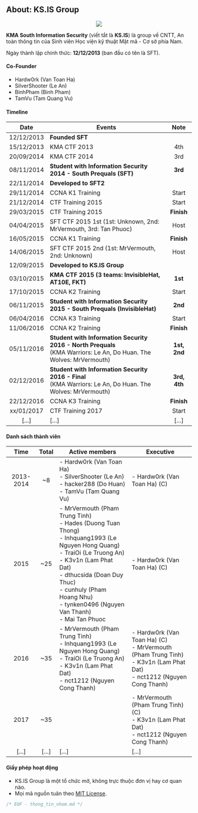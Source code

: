 ## About: KS.IS Group 

<p align="center">
  <img src="https://raw.githubusercontent.com/ks-is/docs/master/logo_kma.png?raw=true"/>
</p>

**KMA South Information Security** (viết tắt là **KS.IS**) là group về CNTT, An toàn thông tin của Sinh viên Học viện kỹ thuật Mật mã - Cơ sở phía Nam.

Ngày thành lập chính thức: **12/12/2013** (ban đầu có tên là SFT).

#### Co-Founder

* Hardw0rk (Van Toan Ha)
* SilverShooter (Le An)
* BinhPham (Binh Pham)
* TamVu (Tam Quang Vu)

#### Timeline

| Date  | Events  | Note |
| :---------: |---------------------| :----:|
| 12/12/2013  | **Founded SFT**  | |
| 15/12/2013  | KMA CTF 2013         | 4th |
| 20/09/2014  | KMA CTF 2014         | 3rd |
| 08/11/2014  | **Student with Information Security 2014 - South Prequals (SFT)** | **3rd** |
| 22/11/2014  | **Developed to SFT2** |  |
| 29/11/2014  | CCNA K1 Training     | Start |
| 21/12/2014  | CTF Training 2015    | Start |
| 29/03/2015  | CTF Training 2015    | **Finish**|
| 04/04/2015  | SFT CTF 2015 1st (1st: Unknown, 2nd: MrVermouth, 3rd: Tan Phuoc) | Host |
| 16/05/2015  | CCNA K1 Training     | **Finish**|
| 14/06/2015  | SFT CTF 2015 2nd (1st: MrVermouth, 2nd: Unknown) | Host |
| 12/09/2015  | **Developed to KS.IS Group** |  |
| 03/10/2015  | **KMA CTF 2015 (3 teams: InvisibleHat, AT10E, FKT)**| **1st** |
| 17/10/2015  | CCNA K2 Training     | Start |
| 06/11/2015  | **Student with Information Security 2015 - South Prequals (InvisibleHat)**  | **2nd** |
| 06/04/2016  | CCNA K3 Training     | Start |
| 11/06/2016  | CCNA K2 Training     | **Finish** |
| 05/11/2016  | **Student with Information Security 2016 - North Prequals** <br>(KMA Warriors: Le An, Do Huan. The Wolves: MrVermouth) | **1st, 2nd** |
| 02/12/2016  | **Student with Information Security 2016 - Final** <br>(KMA Warriors: Le An, Do Huan. The Wolves: MrVermouth) | **3rd, 4th** |
| 22/12/2016  | CCNA K3 Training     | **Finish** |
| xx/01/2017  | CTF Training 2017    | Start |
| [...]  | [...]   | [...]  |

#### Danh sách thành viên

|    Time   | Total |         Active members       |       Executive         |
|:---------:|:-----:|------------------------------|-------------------------|
| 2013-2014 |   ~8  | - Hardw0rk (Van Toan Ha)<br>- SilverShooter (Le An)<br>- hacker288 (Do Huan)<br>- TamVu (Tam Quang Vu) | - Hardw0rk (Van Toan Ha) (C) |
|    2015   |  ~25  | - MrVermouth (Pham Trung Tinh)<br>- Hades (Duong Tuan Thong)<br>- lnhquang1993 (Le Nguyen Hong Quang)<br>- TraiOi (Le Truong An)<br>- K3v1n (Lam Phat Dat)<br>- dthucsida (Doan Duy Thuc)<br>- cunhuly (Pham Hoang Nhu)<br>- tynken0496 (Nguyen Van Thanh)<br>- Mai Tan Phuoc | - Hardw0rk (Van Toan Ha) (C) |
|    2016   |  ~35  | - MrVermouth (Pham Trung Tinh)<br>- lnhquang1993 (Le Nguyen Hong Quang)<br>- TraiOi (Le Truong An)<br>- K3v1n (Lam Phat Dat)<br>- nct1212 (Nguyen Cong Thanh) | - Hardw0rk (Van Toan Ha) (C)<br>- MrVermouth (Pham Trung Tinh)<br>- K3v1n (Lam Phat Dat)<br>- nct1212 (Nguyen Cong Thanh) |
|    2017   |  ~35  |                             | - MrVermouth (Pham Trung Tinh) (C)<br>- K3v1n (Lam Phat Dat)<br>- nct1212 (Nguyen Cong Thanh) |
|   [...]   | [...] | [...] | [...] |

#### Giấy phép hoạt động

* KS.IS Group là một tổ chức mở, không trực thuộc đơn vị hay cơ quan nào.
* Mọi mã nguồn tuân theo [MIT License](LICENSE).

```C
/* EOF - thong_tin_nhom.md */
```
